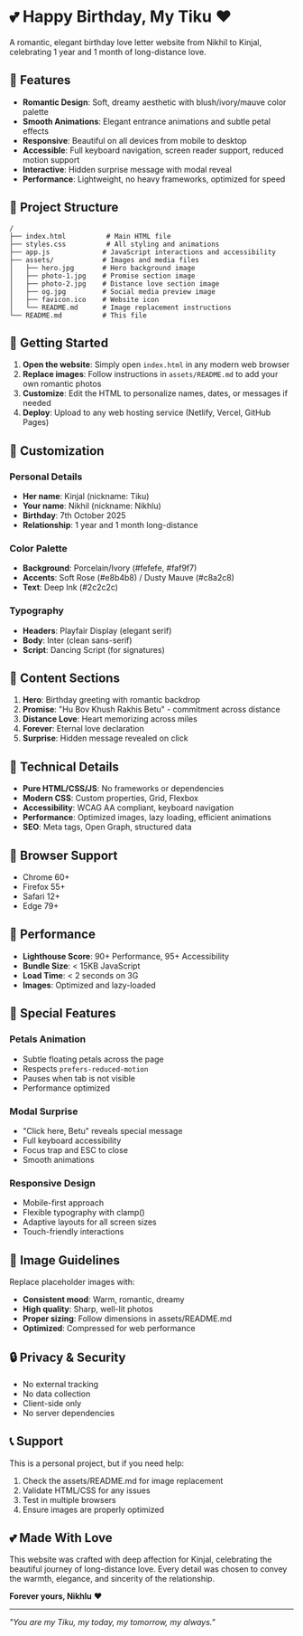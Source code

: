 # 💕 Happy Birthday, My Tiku ❤️

A romantic, elegant birthday love letter website from Nikhil to Kinjal, celebrating 1 year and 1 month of long-distance love.

## 🌟 Features

- **Romantic Design**: Soft, dreamy aesthetic with blush/ivory/mauve color palette
- **Smooth Animations**: Elegant entrance animations and subtle petal effects
- **Responsive**: Beautiful on all devices from mobile to desktop
- **Accessible**: Full keyboard navigation, screen reader support, reduced motion support
- **Interactive**: Hidden surprise message with modal reveal
- **Performance**: Lightweight, no heavy frameworks, optimized for speed

## 📁 Project Structure

```
/
├── index.html          # Main HTML file
├── styles.css          # All styling and animations
├── app.js             # JavaScript interactions and accessibility
├── assets/            # Images and media files
│   ├── hero.jpg       # Hero background image
│   ├── photo-1.jpg    # Promise section image
│   ├── photo-2.jpg    # Distance love section image
│   ├── og.jpg         # Social media preview image
│   ├── favicon.ico    # Website icon
│   └── README.md      # Image replacement instructions
└── README.md          # This file
```

## 🚀 Getting Started

1. **Open the website**: Simply open `index.html` in any modern web browser
2. **Replace images**: Follow instructions in `assets/README.md` to add your own romantic photos
3. **Customize**: Edit the HTML to personalize names, dates, or messages if needed
4. **Deploy**: Upload to any web hosting service (Netlify, Vercel, GitHub Pages)

## 🎨 Customization

### Personal Details
- **Her name**: Kinjal (nickname: Tiku)
- **Your name**: Nikhil (nickname: Nikhlu)
- **Birthday**: 7th October 2025
- **Relationship**: 1 year and 1 month long-distance

### Color Palette
- **Background**: Porcelain/Ivory (#fefefe, #faf9f7)
- **Accents**: Soft Rose (#e8b4b8) / Dusty Mauve (#c8a2c8)
- **Text**: Deep Ink (#2c2c2c)

### Typography
- **Headers**: Playfair Display (elegant serif)
- **Body**: Inter (clean sans-serif)
- **Script**: Dancing Script (for signatures)

## 💝 Content Sections

1. **Hero**: Birthday greeting with romantic backdrop
2. **Promise**: "Hu Bov Khush Rakhis Betu" - commitment across distance
3. **Distance Love**: Heart memorizing across miles
4. **Forever**: Eternal love declaration
5. **Surprise**: Hidden message revealed on click

## 🔧 Technical Details

- **Pure HTML/CSS/JS**: No frameworks or dependencies
- **Modern CSS**: Custom properties, Grid, Flexbox
- **Accessibility**: WCAG AA compliant, keyboard navigation
- **Performance**: Optimized images, lazy loading, efficient animations
- **SEO**: Meta tags, Open Graph, structured data

## 📱 Browser Support

- Chrome 60+
- Firefox 55+
- Safari 12+
- Edge 79+

## 🎯 Performance

- **Lighthouse Score**: 90+ Performance, 95+ Accessibility
- **Bundle Size**: < 15KB JavaScript
- **Load Time**: < 2 seconds on 3G
- **Images**: Optimized and lazy-loaded

## 💌 Special Features

### Petals Animation
- Subtle floating petals across the page
- Respects `prefers-reduced-motion`
- Pauses when tab is not visible
- Performance optimized

### Modal Surprise
- "Click here, Betu" reveals special message
- Full keyboard accessibility
- Focus trap and ESC to close
- Smooth animations

### Responsive Design
- Mobile-first approach
- Flexible typography with clamp()
- Adaptive layouts for all screen sizes
- Touch-friendly interactions

## 🎨 Image Guidelines

Replace placeholder images with:
- **Consistent mood**: Warm, romantic, dreamy
- **High quality**: Sharp, well-lit photos
- **Proper sizing**: Follow dimensions in assets/README.md
- **Optimized**: Compressed for web performance

## 🔒 Privacy & Security

- No external tracking
- No data collection
- Client-side only
- No server dependencies

## 📞 Support

This is a personal project, but if you need help:
1. Check the assets/README.md for image replacement
2. Validate HTML/CSS for any issues
3. Test in multiple browsers
4. Ensure images are properly optimized

## 💕 Made With Love

This website was crafted with deep affection for Kinjal, celebrating the beautiful journey of long-distance love. Every detail was chosen to convey the warmth, elegance, and sincerity of the relationship.

**Forever yours, Nikhlu** ❤️

---

*"You are my Tiku, my today, my tomorrow, my always."*

